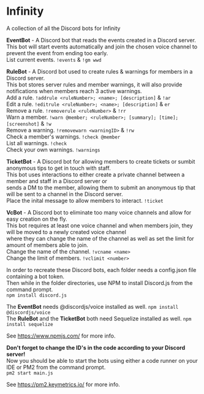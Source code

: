 # Infinity
A collection of all the Discord bots for Infinity

**EventBot** - A Discord bot that reads the events created in a Discord server.<br>
This bot will start events automatically and join the chosen voice channel to prevent the event from ending too early.<br>
List current events. `!events` & `!gm wwd`

**RuleBot** - A Discord bot used to create rules & warnings for members in a Discord server.<br>
This bot stores server rules and member warnings, it will also provide notifications when members reach 3 active warnings.<br>
Add a rule. `!addrule <ruleNumber>; <name>; [description]` & `!ar`<br>
Edit a rule. `!editrule <ruleNumber>; <name>; [description]` & `er`<br>
Remove a rule. `!removerule <ruleNumber>` & `!rr`<br>
Warn a member. `!warn @member; <ruleNumber>; [summary]; [time]; [screenshot]` & `!w`<br>
Remove a warning. `!removewarn <warningID>` & `!rw`<br>
Check a member's warnings. `!check @member`<br>
List all warnings. `!check`<br>
Check your own warnings. `!warnings`

**TicketBot** - A Discord bot for allowing members to create tickets or sumbit anonymous tips to get in touch with staff.<br>
This bot uses interactions to either create a private channel between a member and staff in a Discord server or<br>
sends a DM to the member, allowing them to submit an anonymous tip that will be sent to a channel in the Discord server.<br>
Place the inital message to allow members to interact. `!ticket`

**VcBot** - A Discord bot to eliminate too many voice channels and allow for easy creation on the fly.<br>
This bot requires at least one voice channel and when members join, they will be moved to a newly created voice channel<br>
where they can change the name of the channel as well as set the limit for amount of members able to join.<br>
Change the name of the channel. `!vcname <name>`<br>
Change the limit of members. `!vclimit <number>`

In order to recreate these Discord bots, each folder needs a config.json file containing a bot token.<br>
Then while in the folder directories, use NPM to install Discord.js from the command prompt.<br>
`npm install discord.js`

The **EventBot** needs @discordjs/voice installed as well. `npm install @discordjs/voice`<br>
The **RuleBot** and the **TicketBot** both need Sequelize installed as well. `npm install sequelize`

See https://www.npmjs.com/ for more info.

**Don't forget to change the ID's in the code according to your Discord server!**<br>
Now you should be able to start the bots using either a code runner on your IDE or PM2 from the command prompt.<br>
`pm2 start main.js`

See https://pm2.keymetrics.io/ for more info.
